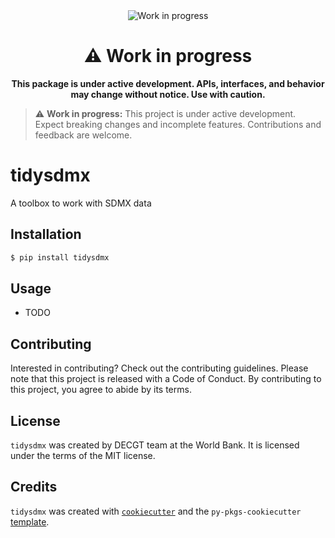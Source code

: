 <div align="center">
    <img src="https://img.shields.io/badge/status-work_in_progress-orange" alt="Work in progress" />
    <h1>⚠️ Work in progress</h1>
    <p><strong>This package is under active development. APIs, interfaces, and behavior may change without notice. Use with caution.</strong></p>
</div>

> ⚠️ **Work in progress:** This project is under active development. Expect breaking changes and incomplete features. Contributions and feedback are welcome.

# tidysdmx

A toolbox to work with SDMX data

## Installation

```bash
$ pip install tidysdmx
```

## Usage

- TODO

## Contributing

Interested in contributing? Check out the contributing guidelines. Please note that this project is released with a Code of Conduct. By contributing to this project, you agree to abide by its terms.

## License

`tidysdmx` was created by DECGT team at the World Bank. It is licensed under the terms of the MIT license.

## Credits

`tidysdmx` was created with [`cookiecutter`](https://cookiecutter.readthedocs.io/en/latest/) and the `py-pkgs-cookiecutter` [template](https://github.com/py-pkgs/py-pkgs-cookiecutter).
